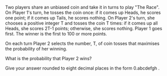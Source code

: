   <p>Two players share an unbiased coin and take it in turns to play &quot;The Race&quot;. On Player 1's turn, he tosses the coin once: if it comes up Heads, he scores one point; if it comes up Tails, he scores nothing. On Player 2's turn, she chooses a positive integer T and tosses the coin T times: if it comes up all Heads, she scores 2T-1 points; otherwise, she scores nothing. Player 1 goes first. The winner is the first to 100 or more points.</p>    <p>On each turn Player 2 selects the number, T, of coin tosses that maximises the probability of her winning.</p>    <p>What is the probability that Player 2 wins?</p>    <p>Give your answer rounded to eight decimal places in the form 0.abcdefgh .</p>  